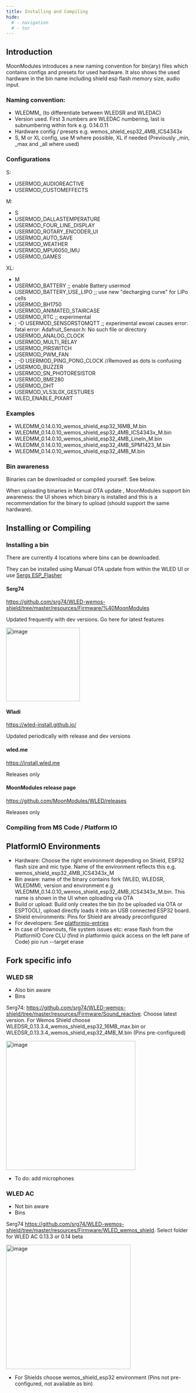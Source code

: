 ```yaml
---
title: Installing and Compiling
hide:
  # - navigation
  # - toc
---
```


## Introduction
MoonModules introduces a new naming convention for bin(ary) files which contains configs and presets for used hardware. It also shows the used hardware in the bin name including shield esp flash memory size, audio input.

### Naming convention:

* WLEDMM_ (to differentiate between WLEDSR and WLEDAC)
* Version used. First 3 numbers are WLEDAC numbering, last is subnumbering within fork e.g. 0.14.0.11
* Hardware config / presets e.g. wemos_shield_esp32_4MB_ICS4343x
* S, M or XL config, use M where possible, XL if needed (Previously _min, _max and _all where used)

### Configurations

S:

* USERMOD_AUDIOREACTIVE
* USERMOD_CUSTOMEFFECTS

M:

* S
* USERMOD_DALLASTEMPERATURE
* USERMOD_FOUR_LINE_DISPLAY
* USERMOD_ROTARY_ENCODER_UI
* USERMOD_AUTO_SAVE
* USERMOD_WEATHER
* USERMOD_MPU6050_IMU
* USERMOD_GAMES

XL:

* M
* USERMOD_BATTERY ;; enable Battery usermod
* USERMOD_BATTERY_USE_LIPO ;; use new "decharging curve" for LiPo cells
* USERMOD_BH1750
* USERMOD_ANIMATED_STAIRCASE
* USERMOD_RTC ;; experimental
* ; -D USERMOD_SENSORSTOMQTT  ;; experimental ewowi causes error: fatal error: Adafruit_Sensor.h: No such file or directory
* USERMOD_ANALOG_CLOCK
* USERMOD_MULTI_RELAY
* USERMOD_PIRSWITCH
* USERMOD_PWM_FAN
* ; -D USERMOD_PING_PONG_CLOCK //Removed as dots is confusing
* USERMOD_BUZZER
* USERMOD_SN_PHOTORESISTOR
* USERMOD_BME280
* USERMOD_DHT
* USERMOD_VL53L0X_GESTURES
* WLED_ENABLE_PIXART

### Examples

* WLEDMM_0.14.0.10_wemos_shield_esp32_16MB_M.bin
* WLEDMM_0.14.0.10_wemos_shield_esp32_4MB_ICS4343x_M.bin
* WLEDMM_0.14.0.10_wemos_shield_esp32_4MB_LineIn_M.bin
* WLEDMM_0.14.0.10_wemos_shield_esp32_4MB_SPM1423_M.bin
* WLEDMM_0.14.0.10_wemos_shield_esp32_4MB_M.bin

### Bin awareness

Binaries can be downloaded or compiled yourself. See below.

When uploading binaries in Manual OTA update , MoonModules support bin awareness: the UI shows which binary is installed and this is a recommendation for the binary to upload (should support the same hardware).

## Installing or Compiling
### Installing a bin
There are currently 4 locations where bins can be downloaded.

They can be installed using Manual OTA update from within the WLED UI or use [Sergs ESP_Flasher](https://github.com/srg74/WLED-wemos-shield/tree/master/resources/Firmware/WLED_%20ESP_Flasher)

#### Serg74
<https://github.com/srg74/WLED-wemos-shield/tree/master/resources/Firmware/%40MoonModules>

Updated frequently with dev versions. Go here for latest features

<img width="200" alt="image" src="https://user-images.githubusercontent.com/1737159/207882069-31f2d8cf-6623-4d91-93df-b7f322f5fbbd.png">

#### Wladi
<https://wled-install.github.io/>

Updated periodically with release and dev versions

#### wled.me
<https://install.wled.me>

Releases only

#### MoonModules release page
<https://github.com/MoonModules/WLED/releases>

Releases only

### Compiling from MS Code / Platform IO

## PlatformIO Environments
* Hardware: Choose the right environment depending on Shield, ESP32 flash size and mic type. Name of the environment reflects this e.g. wemos_shield_esp32_4MB_ICS4343x_M
* Bin aware: name of the binary contains fork (WLED, WLEDSR, WLEDMM), version and environment e.g WLEDMM_0.14.0.10_wemos_shield_esp32_4MB_ICS4343x_M.bin. This name is shown in the UI when oploading via OTA
* Build or upload: Build only creates the bin (to be uploaded via OTA or ESPTOOL), upload directly loads it into an USB connected ESP32 board.
* Shield environments: Pins for Shield are already preconfigured
* For developers: See [platformio-entries](/moonmodules/platformio-entries/)
* In case of brownouts, file system issues etc: erase flash from the PlatformIO Core CLU (find in platformio quick access on the left pane of Code) pio run --target erase

## Fork specific info

### WLED SR
* Also bin aware
* Bins

Serg74: <https://github.com/srg74/WLED-wemos-shield/tree/master/resources/Firmware/Sound_reactive>. Choose latest version. For Wemos Shield choose WLEDSR_0.13.3.4_wemos_shield_esp32_16MB_max.bin or WLEDSR_0.13.3.4_wemos_shield_esp32_4MB_M.bin (Pins pre-configured)

<img width="351" alt="image" src="https://user-images.githubusercontent.com/1737159/207881294-7fce1b1c-ad4f-4078-a71c-18287420a7df.png">

* To do: add microphones 

### WLED AC
* Not bin aware
* Bins

Serg74 <https://github.com/srg74/WLED-wemos-shield/tree/master/resources/Firmware/WLED_wemos_shield>. Select folder for WLED AC 0.13.3 or 0.14 beta

<img width="338" alt="image" src="https://user-images.githubusercontent.com/1737159/207881529-fb190549-24e7-46ab-8d41-13ddf80d3be7.png">

* For Shields choose wemos_shield_esp32 environment (Pins not pre-configured, not available as bin)
